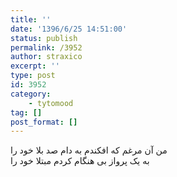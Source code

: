 ```yaml
---
title: ''
date: '1396/6/25 14:51:00'
status: publish
permalink: /3952
author: straxico
excerpt: ''
type: post
id: 3952
category:
    - tytomood
tag: []
post_format: []
---
```

من آن مرغم که افکندم به دام صد بلا خود را  
به یک پرواز بی هنگام کردم مبتلا خود را